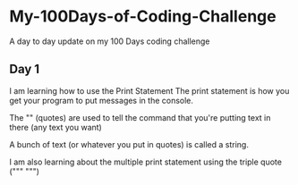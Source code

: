 # My-100Days-of-Coding-Challenge

A day to day update on my 100 Days coding challenge 

## Day 1
I am learning how to use the Print Statement
The print statement is how you get your program to put messages in the console.

The "" (quotes) are used to tell the command that you're putting text in there (any text you want)

A bunch of text (or whatever you put in quotes) is called a string.

I am also learning about the multiple print statement using the triple quote (""" """)